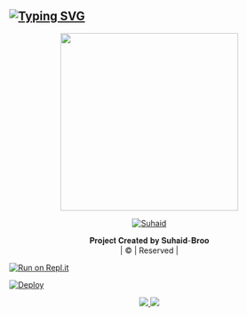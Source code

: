 ## [![Typing SVG](https://readme-typing-svg.herokuapp.com?font=Lemon+milk&color=F7000&lines=𝐖𝐄𝐋𝐂𝐎𝐌𝐄+𝐓𝐎+𝐏𝐀𝐀𝐓𝐇𝐔+𝐖𝐀+𝐁𝐎𝐓+𝐑𝐄𝐏𝐎;𝐂𝐑𝐄𝐀𝐓𝐄𝐃+𝐁𝐘+𝐒𝐔𝐇𝐀𝐈𝐃+𝐁𝐑𝐎𝐎)](https://git.io/typing-svg)
 
  <p align="center">
<span class="avatar"><img height='320' src="https://i.imgur.com/1LWT08e.jpeg"> </a></span> 
</p>

<p align="center">
<a href="#"><img title="Suhaid" src="https://img.shields.io/badge/BOT-PAATHU-green?colorA=%23ff0000&colorB=%23017e40&style=for-the-badge"></a>
</p>
</div>
<p align="center">
𝐏𝐫𝐨𝐣𝐞𝐜𝐭 𝐂𝐫𝐞𝐚𝐭𝐞𝐝 𝐛𝐲 𝐒𝐮𝐡𝐚𝐢𝐝-𝐁𝐫𝐨𝐨
    <br>
       | © |
        Reserved |
    <br> 
</p>


[![Run on Repl.it](https://repl.it/badge/github/quiec/whatsAlfa)](https://replit.com/https://raganork-web.vercel.app/)


[![Deploy](https://www.herokucdn.com/deploy/button.svg)](https://heroku.com/deploy?template=https://github.com/SUHAID-BROO/PAATHU.git)



<p align="center">
  <a href="https://instagram.com/______suhaid"><img src="https://img.shields.io/badge/Instagram-E4405F?style=for-the-badge&logo=instagram&logoColor=white"/> 
  <a href="https://wa.me/917902655741"><img src="https://img.shields.io/badge/WhatsApp-25D366?style=for-the-badge&logo=whatsapp&logoColor=white" />
